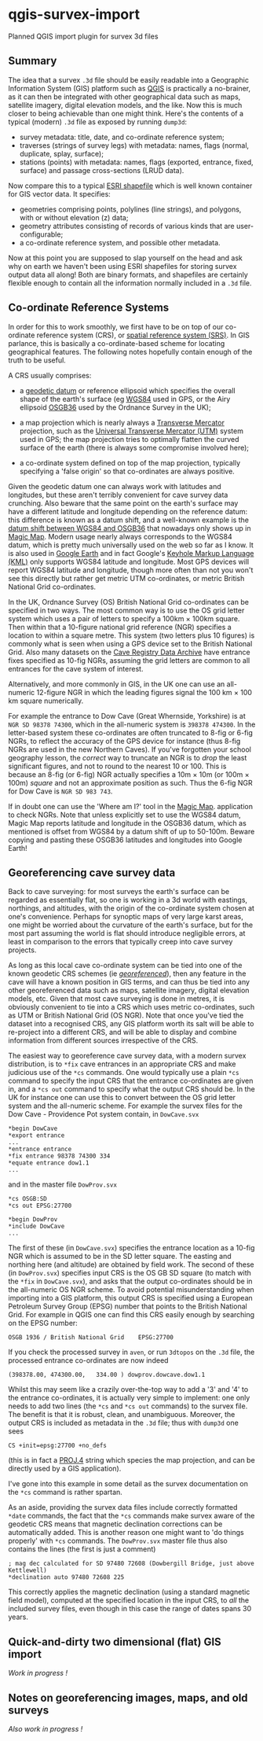 # qgis-survex-import
Planned QGIS import plugin for survex 3d files

## Summary

The idea that a survex `.3d` file should be easily readable into a
Geographic Information System (GIS) platform such as
[QGIS](http://www.qgis.org/ "QGIS website") is practically a no-brainer,
as it can then be integrated
with other geographical data such as maps, satellite imagery, digital
elevation models, and the like.  Now this is much closer to being
achievable than one might think.  Here's the contents of a
typical (modern) `.3d` file as exposed by running `dump3d`:

* survey metadata: title, date, and co-ordinate reference system;
* traverses (strings of survey legs) with metadata: names,
  flags (normal, duplicate, splay, surface);
* stations (points) with metadata: names, flags (exported, entrance,
  fixed, surface) and passage cross-sections (LRUD data).

Now compare this to a typical
[ESRI shapefile](https://en.wikipedia.org/wiki/Shapefile "wikipedia")
which is well known container for GIS vector data.  It specifies:

* geometries comprising points, polylines (line strings), and polygons, with or
  without elevation (z) data;
* geometry attributes consisting of records of various kinds that are user-configurable;
* a co-ordinate reference system, and possible other metadata.

Now at this point you are supposed to slap yourself on the head and
ask why on earth we haven't been using ESRI shapefiles for storing
survex output data all along!  Both are binary formats, and shapefiles
are certainly flexible enough to contain all the information normally
included in a `.3d` file.

## Co-ordinate Reference Systems

In order for this to work smoothly, we first have to be on top of our
co-ordinate reference system (CRS), or
[spatial reference system (SRS)](https://en.wikipedia.org/wiki/Spatial_reference_system "wikipedia").
In GIS parlance, this is basically a co-ordinate-based scheme for
locating geographical features.  The following notes hopefully contain
enough of the truth to be useful.

A CRS usually comprises:

* a [geodetic datum](https://en.wikipedia.org/wiki/Geodetic_datum "wikipedia")
or reference ellipsoid which specifies the overall shape
of the earth's surface (eg
[WGS84](https://en.wikipedia.org/wiki/World_Geodetic_System "wikipedia")
used in GPS, or the Airy ellipsoid
[OSGB36](https://en.wikipedia.org/wiki/Ordnance_Survey_National_Grid "wikipedia")
used by the Ordnance Survey in the UK);

* a map projection which is nearly always a
[Transverse Mercator](https://en.wikipedia.org/wiki/Transverse_Mercator_projection "wikipedia")
projection, such as the
[Universal Transverse Mercator (UTM)](https://en.wikipedia.org/wiki/Universal_Transverse_Mercator_coordinate_system "wikipedia")
system used in GPS; the map projection tries to optimally flatten the
curved surface of the earth (there is always some compromise involved
here);

* a co-ordinate system defined on top of the map projection,
  typically specifying a 'false origin' so that co-ordinates are always
  positive.

Given the geodetic datum one can always work with latitudes and
longitudes, but these aren't terribly convenient for cave survey data
crunching.  Also beware that the same point on the earth's surface may
have a different latitude and longitude depending on the reference
datum: this difference is known as a datum shift, and a well-known
example is the 
[datum shift between WGS84 and OSGB36](https://en.wikipedia.org/wiki/Ordnance_Survey_National_Grid "wikipedia")
that nowadays only shows up in
[Magic Map](http://www.natureonthemap.naturalengland.org.uk/MagicMap.aspx "Magic Map").
Modern usage nearly always corresponds to the WGS84 datum, which is
pretty much universally used on the web so far as I know.  It is also used in
[Google Earth](https://en.wikipedia.org/wiki/Google_Earth "wikipedia")
and in fact Google's
[Keyhole Markup Language (KML)](https://developers.google.com/kml/ "Google")
only supports WGS84 latitude and longitude.
Most GPS devices will report WGS84 latitude and longitude, though
more often than not you won't see this directly but rather get metric
UTM co-ordinates, or metric British National Grid co-ordinates.

In the UK, Ordnance Survey (OS) British National Grid co-ordinates can
be specified in two ways.  The most common way is to use the OS grid
letter system which uses a pair of letters to specify a 100km &times; 100km
square.  Then within that a 10-figure national grid reference (NGR)
specifies a location to within a square metre.  This system
(two letters plus 10 figures) is commonly
what is seen when using a GPS device set to the British National
Grid.  Also many datasets on the [Cave Registry Data Archive](http://cave-registry.org.uk/ "Cave Registry")
have entrance fixes specified as 10-fig NGRs, assuming the grid
letters are common to all entrances for the cave system of interest.

Alternatively, and more commonly in GIS, in the UK one can use an
all-numeric 12-figure NGR in which the leading figures signal the 100
km &times; 100 km square numerically.

For example the entrance to Dow Cave (Great Whernside, Yorkshire) is
at `NGR SD 98378 74300`, which in the all-numeric system is `398378
474300`.  In the letter-based system these co-ordinates are often
truncated to 8-fig or 6-fig NGRs, to reflect the accuracy of the GPS
device for instance (thus 8-fig NGRs are used in the new Northern
Caves).  If you've forgotten your school geography lesson, the
_correct_ way to truncate an NGR is to _drop_ the least significant
figures, and not to round to the nearest 10 or 100.  This is because
an 8-fig (or 6-fig) NGR actually specifies a 10m &times; 10m (or 100m
&times; 100m) _square_ and not an approximate position as such.  Thus
the 6-fig NGR for Dow Cave is `NGR SD 983 743`.

If in doubt one can use the 'Where am I?' tool in the [Magic
Map](http://www.natureonthemap.naturalengland.org.uk/MagicMap.aspx
"Magic Map").  application to check NGRs.  Note that unless explicitly
set to use the WGS84 datum, Magic Map reports latitude and longitude
in the OSGB36 datum, which as mentioned is offset from WGS84 by a
datum shift of up to 50-100m.  Beware copying and pasting these OSGB36
latitudes and longitudes into Google Earth!

## Georeferencing cave survey data

Back to cave surveying: for most surveys the earth's surface can be
regarded as essentially flat, so one is working in a 3d world with
eastings, northings, and altitudes, with the origin of the co-ordinate
system chosen at one's convenience.  Perhaps for synoptic maps of very
large karst areas, one might be worried about the curvature of the
earth's surface, but for the most part assuming the world is flat
should introduce negligible errors, at least in comparison to the
errors that typically creep into cave survey projects.

As long as this local cave co-ordinate system can be tied into one of
the known geodetic CRS schemes (ie
[_georeferenced_](https://en.wikipedia.org/wiki/Georeferencing "wikipedia")),
then any feature in the cave will have a known position in GIS terms,
and can thus be tied into any other georeferenced data such as maps,
satellite imagery, digital elevation models, etc.  Given that most
cave surveying is done in metres, it is obviously convenient to tie
into a CRS which uses metric co-ordinates, such as UTM or British
National Grid (OS NGR).  Note that once you've tied the dataset into a
recognised CRS, any GIS platform worth its salt will be able to
re-project into a different CRS, and will be able to display and
combine information from different sources irrespective of the CRS.

The easiest way to georeference cave survey data, with a modern
survex distribution, is to `*fix` cave entrances in an appropriate
CRS and make judicious use of the `*cs` commands.  One would typically
use a plain `*cs` command to specify the input CRS that the entrance
co-ordinates are given in, and a `*cs out`
command to specify what the output CRS should be.  In
the UK for instance one can use this to convert between the OS grid
letter system and the all-numeric scheme. 
For example the survex files for the Dow Cave -
Providence Pot system contain, in `DowCave.svx`
```
*begin DowCave
*export entrance
...
*entrance entrance
*fix entrance 98378 74300 334
*equate entrance dow1.1
...
```
and in the master file `DowProv.svx`
```
*cs OSGB:SD
*cs out EPSG:27700

*begin DowProv
*include DowCave
...
```
The first of these (in `DowCave.svx`) specifies the entrance location
as a 10-fig NGR which is assumed to be in the SD letter square.  The
easting and northing here (and altitude) are obtained by field work.
The second of these (in `DowProv.svx`) specifies input CRS is the OS
GB SD square (to match with the `*fix` in `DowCave.svx`), and asks that the output
co-ordinates should be in the all-numeric OS NGR scheme.  To avoid
potential misunderstanding when importing into a GIS platform, this
output CRS is specified using a European Petroleum Survey Group (EPSG)
number that points to the British National Grid.  For example in QGIS one can find
this CRS easily enough by searching on the EPSG number:
```
OSGB 1936 / British National Grid    EPSG:27700
```

If you check the processed survey in `aven`, or run `3dtopos` on the `.3d` file,
the processed entrance co-ordinates are now indeed
```
(398378.00, 474300.00,   334.00 ) dowprov.dowcave.dow1.1
```
Whilst this may seem like a crazily over-the-top
way to add a '3' and '4' to the entrance co-ordinates, it is actually very simple to implement:
one only needs to add two lines (the `*cs` and `*cs out` commands) to the survex file.
The benefit is that it is robust, clean, and unambiguous.  Moreover, the output CRS
is included as metadata in the `.3d` file; thus with `dump3d` one sees
```
CS +init=epsg:27700 +no_defs
```
(this is in fact a [PROJ.4](http://proj4.org/ "proj4") string which species the map projection, and can be directly
used by a GIS application).

I've gone into this example in some detail as the survex documentation on the `*cs` command
is rather spartan.

As an aside, providing the survex data files include correctly formatted `*date` commands,
the fact that the `*cs` commands make survex aware of the geodetic CRS means that
magnetic declination corrections can be automatically added.  This is another reason one
might want to 'do things properly' with `*cs` commands.
The `DowProv.svx` master file thus also contains the lines (the first is just a comment)
```
; mag dec calculated for SD 97480 72608 (Dowbergill Bridge, just above Kettlewell)
*declination auto 97480 72608 225
```
This correctly applies the magnetic declination (using a standard
magnetic field model), computed at the specified location in the input
CRS, to _all_ the included survey files, even though in this case the
range of dates spans 30 years.

## Quick-and-dirty two dimensional (flat) GIS import

_Work in progress !_

## Notes on georeferencing images, maps, and old surveys

_Also work in progress !_
